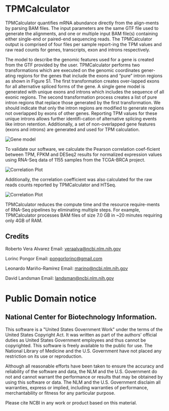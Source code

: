 TPMCalculator
===

TPMCalculator quantifies mRNA abundance directly from the align-ments by parsing BAM files. 
The input parameters are the same GTF file used to generate the alignments, and one or 
multiple input BAM file(s) containing either single-end or paired-end sequencing reads. 
The TPMCalculator output is comprised of four files per sample report-ing the TPM values 
and raw read counts for genes, transcripts, exon and introns respectively.

The model to describe the genomic features used for a gene is created from the GTF provided 
by the user. TPMCalculator performs two transformations which are executed on the genomic 
coordinates gener-ating regions for the genes that include the exons and “pure” intron 
regions as shown in Figure S1. The first transformation creates over-lapped exons for 
all alternative spliced forms of the gene. A single gene model is generated with unique 
exons and introns which includes the sequence of all exonic regions. The second transformation 
process creates a list of pure intron regions that replace those generated by the first 
transformation. We should indicate that only the intron regions are modified to generate 
regions not overlapped by exons of other genes. Reporting TPM values for these unique 
introns allows further identifi-cation of alternative splicing events like intron retention.
Additionally, a set of non-overlapped gene features (exons and introns) are generated and 
used for TPM calculation.

![Gene model](https://github.com/ncbi/TPMCalculator/raw/develop/doc/Gene_model.png)

To validate our software, we calculate the Pearson correlation coef-ficient between TPM, FPKM 
and DESeq2 results for normalized expression values using RNA-Seq data of 1155 samples from 
the TCGA-BRCA project.

![Correlation Plot](https://github.com/ncbi/TPMCalculator/raw/develop/doc/Figure_1.jpg)

Additionally, the correlation coefficient was also calculated for the raw reads counts 
reported by TPMCalculator and HTSeq.

![Correlation Plot](https://github.com/ncbi/TPMCalculator/raw/develop/doc/Figure_2.jpg)

TPMCalculator reduces the compute time and the resource require-ments of RNA-Seq pipelines 
by eliminating multiple steps. For example, TPMCalculator processes BAM files of size 7.0 GB 
in ~20 minutes requiring only 4GB of RAM. 

## Credits

Roberto Vera Alvarez
Email: veraalva@ncbi.nlm.nih.gov

Lorinc Pongor
Email: pongorlorinc@gmail.com

Leonardo Mariño-Ramírez
Email: marino@ncbi.nlm.nih.gov

David Landsman
Email: landsman@ncbi.nlm.nih.gov

# Public Domain notice

## National Center for Biotechnology Information.

This software is a "United States Government Work" under the terms of the United States
Copyright Act. It was written as part of the authors' official duties as United States
Government employees and thus cannot be copyrighted. This software is freely available
to the public for use. The National Library of Medicine and the U.S. Government have not
placed any restriction on its use or reproduction.

Although all reasonable efforts have been taken to ensure the accuracy and reliability
of the software and data, the NLM and the U.S. Government do not and cannot warrant the
performance or results that may be obtained by using this software or data. The NLM and
the U.S. Government disclaim all warranties, express or implied, including warranties
of performance, merchantability or fitness for any particular purpose.

Please cite NCBI in any work or product based on this material.

